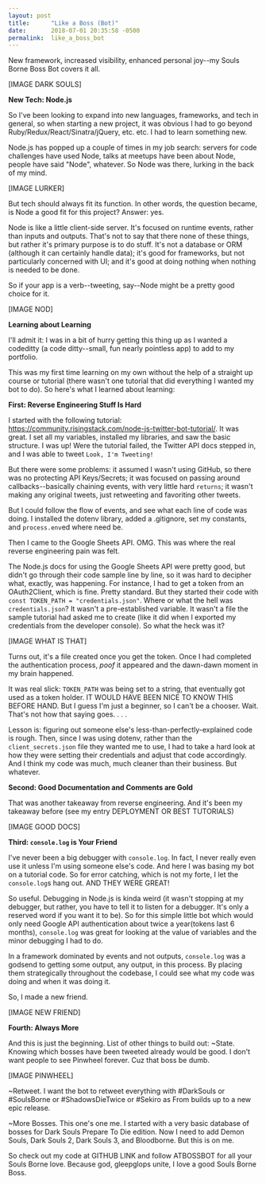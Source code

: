 ```yaml
---
layout: post
title:      "Like a Boss (Bot)"
date:       2018-07-01 20:35:58 -0500
permalink:  like_a_boss_bot
---
```

New framework, increased visibility, enhanced personal joy--my Souls Borne Boss Bot covers it all.

[IMAGE DARK SOULS]

**New Tech: Node.js**

So I've been looking to expand into new languages, frameworks, and tech in general, so when starting a new project, it was obvious I had to go beyond Ruby/Redux/React/Sinatra/jQuery, etc. etc. I had to learn something new.

Node.js has popped up a couple of times in my job search: servers for code challenges have used Node, talks at meetups have been about Node, people have said "Node", whatever. So Node was there, lurking in the back of my mind.

[IMAGE LURKER]

But tech should always fit its function. In other words, the question became, is Node a good fit for this project? Answer: yes.

Node is like a little client-side server. It's focused on runtime events, rather than inputs and outputs. That's not to say that there none of these things, but rather it's primary purpose is to do stuff. It's not a database or ORM (although it can certainly handle data); it's good for frameworks, but not particularly concerned with UI; and it's good at doing nothing when nothing is needed to be done.

So if your app is a verb--tweeting, say--Node might be a pretty good choice for it.

[IMAGE NOD]

**Learning about Learning**

I'll admit it: I was in a bit of hurry getting this thing up as I wanted a codeditty (a code ditty--small, fun nearly pointless app) to add to my portfolio.

This was my first time learning on my own without the help of a straight up course or tutorial (there wasn't one tutorial that did everything I wanted my bot to do). So here's what I learned about learning:

**First: Reverse Engineering Stuff Is Hard**

I started with the following tutorial: https://community.risingstack.com/node-js-twitter-bot-tutorial/. It was great. I set all my variables, installed my libraries, and saw the basic structure. I was up! Were the tutorial failed, the Twitter API docs stepped in, and I was able to tweet `Look, I'm Tweeting!`

But there were some problems: it assumed I wasn't using GitHub, so there was no protecting API Keys/Secrets; it was focused on passing around callbacks--basically chaining events, with very little hard `returns`; it wasn't making any original tweets, just retweeting and favoriting other tweets.

But I could follow the flow of events, and see what each line of code was doing. I installed the dotenv library, added a .gitignore, set my constants, and `process.env`ed where need be.

Then I came to the Google Sheets API. OMG. This was where the real reverse engineering pain was felt.

The Node.js docs for using the Google Sheets API were pretty good, but didn't go through their code sample line by line, so it was hard to decipher what, exactly, was happening. For instance, I had to get a token from an OAuth2Client, which is fine. Pretty standard. But they started their code with `const TOKEN_PATH = "credentials.json"`. Where or what the hell was `credentials.json`? It wasn't a pre-established variable. It wasn't a file the sample tutorial had asked me to create (like it did when I exported my credentials from the developer console). So what the heck was it?

[IMAGE WHAT IS THAT]

Turns out, it's a file created once you get the token. Once I had completed the authentication process, *poof* it appeared and the dawn-dawn moment in my brain happened.

It was real slick: `TOKEN_PATH` was being set to a string, that eventually got used as a token holder. IT WOULD HAVE BEEN NICE TO KNOW THIS BEFORE HAND. But I guess I'm just a beginner, so I can't be a chooser. Wait. That's not how that saying goes. . . .

Lesson is: figuring out someone else's less-than-perfectly-explained code is rough. Then, since I was using dotenv, rather than the `client_secrets.json` file they wanted me to use, I had to take a hard look at how they were setting their credentials and adjust that code accordingly. And I think my code was much, much cleaner than their business. But whatever.

**Second: Good Documentation and Comments are Gold**

That was another takeaway from reverse engineering. And it's been my takeaway before (see my entry DEPLOYMENT OR BEST TUTORIALS)

[IMAGE GOOD DOCS]

**Third: `console.log` is Your Friend**

I've never been a big debugger with `console.log`. In fact, I never really even use it unless I'm using someone else's code. And here I was basing my bot on a tutorial code. So for error catching, which is not my forte, I let the `console.log`s hang out. AND THEY WERE GREAT!

So useful. Debugging in Node.js is kinda weird (it wasn't stopping at my debugger, but rather, you have to tell it to listen for a debugger. It's only a reserved word if you want it to be). So for this simple little bot which would only need Google API authentication about twice a year(tokens last 6 months), `console.log` was great for looking at the value of variables and the minor debugging I had to do.

In a framework dominated by events and not outputs, `console.log` was a godsend to getting some output, any output, in this process. By placing them strategically throughout the codebase, I could see what my code was doing and when it was doing it.

So, I made a new friend.

[IMAGE NEW FRIEND]

**Fourth: Always More**

And this is just the beginning. List of other things to build out:
  ~State. Knowing which bosses have been tweeted already would be good. I don't want people to see Pinwheel forever. Cuz that boss be dumb.

[IMAGE PINWHEEL]

  ~Retweet. I want the bot to retweet everything with #DarkSouls or #SoulsBorne or #ShadowsDieTwice or #Sekiro as From builds up to a new epic release.

  ~More Bosses. This one's one me. I started with a very basic database of bosses for Dark Souls Prepare To Die edition. Now I need to add Demon Souls, Dark Souls 2, Dark Souls 3, and Bloodborne. But this is on me.

So check out my code at GITHUB LINK and follow ATBOSSBOT for all your Souls Borne love. Because god, gleepglops unite, I love a good Souls Borne Boss.
